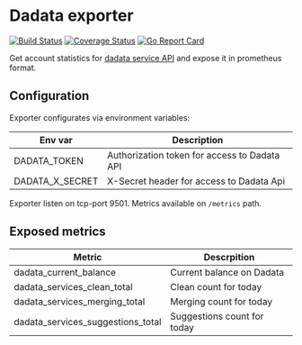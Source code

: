 # Dadata exporter
[![Build Status](https://travis-ci.org/StupidScience/dadata-exporter.svg?branch=master)](https://travis-ci.org/StupidScience/dadata-exporter)
[![Coverage Status](https://coveralls.io/repos/github/StupidScience/dadata-exporter/badge.svg)](https://coveralls.io/github/StupidScience/dadata-exporter)
[![Go Report Card](https://goreportcard.com/badge/github.com/StupidScience/dadata-exporter)](https://goreportcard.com/report/github.com/StupidScience/dadata-exporter)

Get account statistics for [dadata service API](https://dadata.ru/api/) and expose it in prometheus format.

## Configuration

Exporter configurates via environment variables:

|Env var|Description|
|---|---|
|DADATA_TOKEN|Authorization token for access to Dadata API|
|DADATA_X_SECRET|X-Secret header for access to Dadata Api|

Exporter listen on tcp-port 9501. Metrics available on `/metrics` path.

## Exposed metrics

|Metric|Descrpition|
|---|---|
|dadata_current_balance|Current balance on Dadata|
|dadata_services_clean_total|Clean count for today|
|dadata_services_merging_total|Merging count for today|
|dadata_services_suggestions_total|Suggestions count for today|
